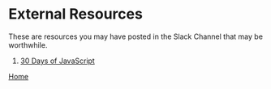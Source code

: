# External Resources

These are resources you may have posted in the Slack Channel that may be worthwhile.

1. [30 Days of JavaScript](https://github.com/Asabeneh/30-Days-Of-JavaScript)


[Home](README.md)